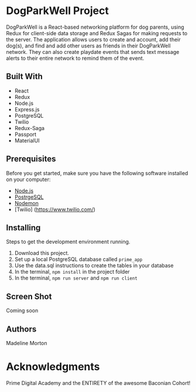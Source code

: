 # DogParkWell Project
DogParkWell is a React-based networking platform for dog parents, using Redux for client-side data storage and Redux Sagas for making requests to the server. The application allows users to create and account, add their dog(s), and find and add other users as friends in their DogParkWell network. They can also create playdate events that sends text message alerts to their entire network to remind them of the event.

## Built With

* React
* Redux
* Node.js
* Express.js
* PostgreSQL
* Twilio
* Redux-Saga
* Passport
* MaterialUI

## Prerequisites

Before you get started, make sure you have the following software installed on your computer:

- [Node.js](https://nodejs.org/en/)
- [PostrgeSQL](https://www.postgresql.org/)
- [Nodemon](https://nodemon.io/)
- [Twilio] (https://www.twilio.com/)

## Installing
Steps to get the development environment running.

1. Download this project.
2. Set up a local PostgreSQL database called `prime_app`
3. Use the data.sql instructions to create the tables in your database
4. In the terminal, `npm install` in the project folder
5. In the terminal, `npm run server` and `npm run client`

## Screen Shot
Coming soon


## Authors
Madeline Morton

# Acknowledgments
Prime Digital Academy and the ENTIRETY of the awesome Baconian Cohort!
